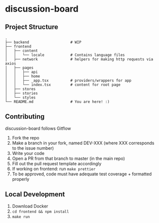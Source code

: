 # discussion-board

## Project Structure
```text
.
├── backend                   # WIP
├── frontend                  
│   ├── content
│   │   └── locale            # Contains language files
│   ├── network               # helpers for making http requests via axios
│   ├── pages                 
│   │   ├── api               
│   │   ├── home
│   │   ├── _app.tsx          # providers/wrappers for app
│   │   └── index.tsx         # content for root page
│   ├── stores                
│   ├── stories      
│   └── styles
└── README.md                 # You are here! :)
```   

## Contributing

discussion-board follows Gitflow

1. Fork the repo
2. Make a branch in your fork, named DEV-XXX (where XXX corresponds to the issue number)
3. Write your code
4. Open a PR from that branch to master (in the main repo)
5. Fill out the pull request template accordingly
6. If working on frontend: run `make prettier`
7. To be approved, code must have adequate test coverage + formatted properly

## Local Development

1. Download Docker
2. `cd frontend && npm install`
3. `make run`
